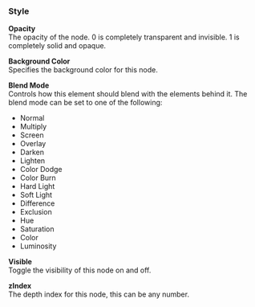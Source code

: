 ### Style

**Opacity**  
The opacity of the node. 0 is completely transparent and invisible. 1 is completely solid and opaque.

**Background Color**  
Specifies the background color for this node.

**Blend Mode**  
Controls how this element should blend with the elements behind it.
The blend mode can be set to one of the following:
- Normal
- Multiply
- Screen
- Overlay
- Darken
- Lighten
- Color Dodge
- Color Burn
- Hard Light
- Soft Light
- Difference
- Exclusion
- Hue
- Saturation
- Color
- Luminosity

**Visible**  
Toggle the visibility of this node on and off.

**zIndex**  
The depth index for this node, this can be any number.